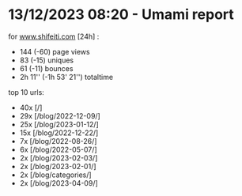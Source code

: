 # 13/12/2023 08:20 - Umami report
for www.shifeiti.com [24h] :

 - 144 (-60) page views
 - 83 (-15) uniques
 - 61 (-11) bounces
 - 2h 11'' (-1h 53' 21'') totaltime


top 10 urls:
 - 40x [/]
 - 29x [/blog/2022-12-09/]
 - 25x [/blog/2023-01-12/]
 - 15x [/blog/2022-12-22/]
 - 7x [/blog/2022-08-26/]
 - 6x [/blog/2022-05-07/]
 - 2x [/blog/2023-02-03/]
 - 2x [/blog/2023-02-01/]
 - 2x [/blog/categories/]
 - 2x [/blog/2023-04-09/]


